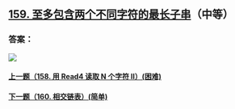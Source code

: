 ## [159. 至多包含两个不同字符的最长子串](https://leetcode-cn.com/problems/longest-substring-with-at-most-two-distinct-characters/)（中等）





### 答案：



![](https://img-blog.csdnimg.cn/20200807155236311.png)

#### [上一题（158. 用 Read4 读取 N 个字符 II）(困难)](https://github.com/sdwwld/leetCode/blob/master/src/main/java/com/wld/java/leetcode/leetCode0158.md)

#### [下一题（160. 相交链表）(简单)](https://github.com/sdwwld/leetCode/blob/master/src/main/java/com/wld/java/leetcode/leetCode0160.md)